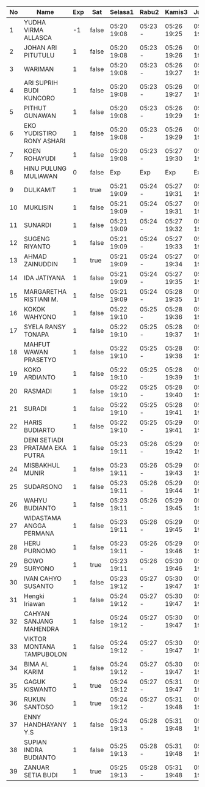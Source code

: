 | No | Name | Exp | Sat | Selasa1 | Rabu2 | Kamis3 | Jumat4 | Sabtu5 | Senin7 | Selasa8 |
|-----|-----|-----|-----|-----|-----|-----|-----|-----|-----|-----|
| 1 | YUDHA VIRMA ALLASCA | -1 | false | 05:20 19:08 | 05:23 - | 05:26 19:25 | 05:24 19:12 | -- | 05:06 19:25 | 05:25 - |
| 2 | JOHAN ARI PITUTULU | 1 | false | 05:20 19:08 | 05:23 - | 05:26 19:26 | 05:24 19:12 | -- | 05:06 19:25 | 05:25 - |
| 3 | WARIMAN | 1 | false | 05:20 19:08 | 05:23 - | 05:26 19:27 | 05:24 19:12 | -- | 05:06 19:25 | 05:25 - |
| 4 | ARI SUPRIH BUDI KUNCORO | 1 | false | 05:20 19:08 | 05:23 - | 05:26 19:27 | 05:24 19:12 | -- | 05:06 19:25 | 05:25 - |
| 5 | PITHUT GUNAWAN | 1 | false | 05:20 19:08 | 05:23 - | 05:26 19:29 | 05:24 19:12 | -- | 05:06 19:25 | 05:25 - |
| 6 | EKO YUDISTIRO RONY ASHARI | 1 | false | 05:20 19:08 | 05:23 - | 05:26 19:29 | 05:24 19:12 | -- | 05:06 19:25 | 05:25 - |
| 7 | KOEN ROHAYUDI | 1 | false | 05:20 19:08 | 05:23 - | 05:27 19:30 | 05:25 19:12 | -- | 05:06 19:25 | 05:25 - |
| 8 | HINU PULUNG MULIAWAN | 0 | false | Exp | Exp | Exp | Exp | Exp | Exp | Exp |
| 9 | DULKAMIT | 1 | true | 05:21 19:09 | 05:24 - | 05:27 19:31 | 05:25 19:13 | 05:21 19:07 | 05:07 19:26 | 05:26 - |
| 10 | MUKLISIN | 1 | false | 05:21 19:09 | 05:24 - | 05:27 19:31 | 05:25 19:13 | -- | 05:07 19:26 | 05:26 - |
| 11 | SUNARDI | 1 | false | 05:21 19:09 | 05:24 - | 05:27 19:32 | 05:25 19:13 | -- | 05:07 19:26 | 05:26 - |
| 12 | SUGENG RIYANTO | 1 | false | 05:21 19:09 | 05:24 - | 05:27 19:33 | 05:25 19:13 | -- | 05:07 19:26 | 05:26 - |
| 13 | AHMAD ZAINUDDIN | 1 | true | 05:21 19:09 | 05:24 - | 05:27 19:34 | 05:25 19:13 | 05:21 19:07 | 05:07 19:26 | 05:26 - |
| 14 | IDA JATIYANA | 1 | false | 05:21 19:09 | 05:24 - | 05:27 19:35 | 05:26 19:13 | -- | 05:07 19:26 | 05:26 - |
| 15 | MARGARETHA RISTIANI M. | 1 | false | 05:21 19:09 | 05:24 - | 05:28 19:35 | 05:26 19:13 | -- | 05:07 19:26 | 05:26 - |
| 16 | KOKOK WAHYONO | 1 | false | 05:22 19:10 | 05:25 - | 05:28 19:36 | 05:26 19:14 | -- | 05:08 19:27 | 05:27 - |
| 17 | SYELA RANSY TONAPA | 1 | false | 05:22 19:10 | 05:25 - | 05:28 19:37 | 05:26 19:14 | -- | 05:08 19:27 | 05:27 - |
| 18 | MAHFUT WAWAN PRASETYO | 1 | false | 05:22 19:10 | 05:25 - | 05:28 19:38 | 05:26 19:14 | -- | 05:08 19:27 | 05:27 - |
| 19 | KOKO ARDIANTO | 1 | false | 05:22 19:10 | 05:25 - | 05:28 19:39 | 05:26 19:14 | -- | 05:08 19:27 | 05:27 - |
| 20 | RASMADI | 1 | false | 05:22 19:10 | 05:25 - | 05:28 19:40 | 05:27 19:14 | -- | 05:08 19:27 | 05:27 - |
| 21 | SURADI | 1 | false | 05:22 19:10 | 05:25 - | 05:28 19:41 | 05:27 19:15 | -- | 05:08 19:27 | 05:27 - |
| 22 | HARIS BUDIARTO | 1 | false | 05:22 19:10 | 05:25 - | 05:29 19:41 | 05:27 19:15 | -- | 05:08 19:28 | 05:27 - |
| 23 | DENI SETIADI PRATAMA EKA PUTRA | 1 | false | 05:23 19:11 | 05:26 - | 05:29 19:42 | 05:27 19:15 | -- | 05:09 19:28 | 05:28 - |
| 24 | MISBAKHUL MUNIR | 1 | false | 05:23 19:11 | 05:26 - | 05:29 19:43 | 05:27 19:15 | -- | 05:09 19:28 | 05:28 - |
| 25 | SUDARSONO | 1 | false | 05:23 19:11 | 05:26 - | 05:29 19:44 | 05:27 19:15 | -- | 05:09 19:28 | 05:28 - |
| 26 | WAHYU BUDIANTO | 1 | false | 05:23 19:11 | 05:26 - | 05:29 19:45 | 05:28 19:15 | -- | 05:09 19:28 | 05:28 - |
| 27 | WIDASTAMA ANGGA PERMANA | 1 | false | 05:23 19:11 | 05:26 - | 05:29 19:45 | 05:28 19:15 | -- | 05:09 19:29 | 05:28 - |
| 28 | HERU PURNOMO | 1 | false | 05:23 19:11 | 05:26 - | 05:29 19:46 | 05:28 19:16 | -- | 05:09 19:29 | 05:28 - |
| 29 | BOWO SURYONO | 1 | true | 05:23 19:11 | 05:26 - | 05:30 19:46 | 05:28 19:16 | 05:21 19:07 | 05:09 19:29 | 05:28 - |
| 30 | IVAN CAHYO SUSANTO | 1 | false | 05:23 19:12 | 05:27 - | 05:30 19:47 | 05:28 19:16 | -- | 05:10 19:29 | 05:29 - |
| 31 | Hengki Iriawan | 1 | false | 05:24 19:12 | 05:27 - | 05:30 19:47 | 05:29 19:16 | -- | 05:10 19:29 | 05:29 - |
| 32 | CAHYAN SANJANG MAHENDRA | 1 | false | 05:24 19:12 | 05:27 - | 05:30 19:47 | 05:29 19:16 | -- | 05:10 19:29 | 05:29 - |
| 33 | VIKTOR MONTANA TAMPUBOLON | 1 | false | 05:24 19:12 | 05:27 - | 05:30 19:47 | 05:29 19:16 | -- | 05:10 19:29 | 05:29 - |
| 34 | BIMA AL KARIM | 1 | false | 05:24 19:12 | 05:27 - | 05:30 19:47 | 05:29 19:17 | -- | 05:10 19:30 | 05:29 - |
| 35 | GAGUK KISWANTO | 1 | true | 05:24 19:12 | 05:27 - | 05:31 19:47 | 05:29 19:17 | 05:21 19:07 | 05:10 19:30 | 05:29 - |
| 36 | RUKUN SANTOSO | 1 | true | 05:24 19:12 | 05:27 - | 05:31 19:48 | 05:29 19:17 | 05:21 19:07 | 05:10 19:30 | 05:29 - |
| 37 | ENNY HANDHAYANY Y.S | 1 | false | 05:24 19:13 | 05:28 - | 05:31 19:48 | 05:29 19:17 | -- | 05:10 19:30 | 05:29 - |
| 38 | SUPIAN INDRA BUDIANTO | 1 | false | 05:25 19:13 | 05:28 - | 05:31 19:48 | 05:30 19:17 | -- | 05:11 19:30 | 05:30 - |
| 39 | ZANUAR SETIA BUDI | 1 | true | 05:25 19:13 | 05:28 - | 05:31 19:48 | 05:30 19:17 | 05:21 19:07 | 05:11 19:30 | 05:30 - |

